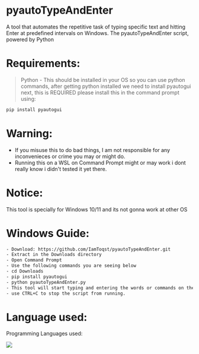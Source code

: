 # pyautoTypeAndEnter
A tool that automates the repetitive task of typing specific text and hitting Enter at predefined intervals on Windows. The pyautoTypeAndEnter script, powered by Python
# Requirements:
> Python - This should be installed in your OS so you can use python commands, after getting python installed we need to install pyautogui next, this is REQUIRED please install this in the command prompt using:
```bash
pip install pyautogui
```
# Warning:
- If you misuse this to do bad things, I am not responsible for any inconvenieces or crime you may or might do.
- Running this on a WSL on Command Prompt might or may work i dont really know i didn't tested it yet there.
# Notice:
This tool is specially for Windows 10/11 and its not gonna work at other OS
# Windows Guide:
```bash
- Download: https://github.com/IamToqst/pyautoTypeAndEnter.git
- Extract in the Downloads directory
- Open Command Prompt
- Use the following commands you are seeing below
- cd Downloads
- pip install pyautogui
- python pyautoTypeAndEnter.py
- This tool will start typing and entering the words or commands on the python code that you wrote or i wrote if you did not modified it yet, when you try to type make sure that your search bar is ready or your ssh or whatever typing stuffs your gonna use it to so it will not like mess things in your computer and stuffs,
- use CTRL+C to stop the script from running.
```
# Language used:
Programming Languages used:

<img src="https://img.shields.io/badge/Python-14354C?style=for-the-badge&logo=python&logoColor=wh">
